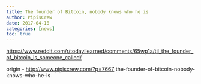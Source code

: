 ```yaml
---
title: The founder of Bitcoin, nobody knows who he is
author: PipisCrew
date: 2017-04-18
categories: [news]
toc: true
---
```


https://www.reddit.com/r/todayilearned/comments/65wp1a/til_the_founder_of_bitcoin_is_someone_called/

origin - http://www.pipiscrew.com/?p=7667 the-founder-of-bitcoin-nobody-knows-who-he-is